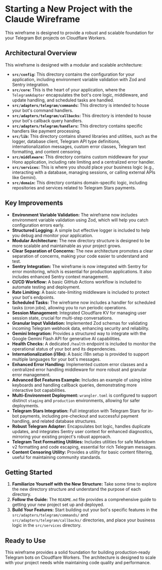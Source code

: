 # Starting a New Project with the Claude Wireframe

This wireframe is designed to provide a robust and scalable foundation for your Telegram Bot projects on Cloudflare Workers.

## Architectural Overview

This wireframe is designed with a modular and scalable architecture:

- **`src/config`:** This directory contains the configuration for your application, including environment variable validation with Zod and Sentry integration.
- **`src/core`:** This is the heart of your application, where the `TelegramAdapter` encapsulates the bot's core logic, middleware, and update handling, and scheduled tasks are handled.
- **`src/adapters/telegram/commands`:** This directory is intended to house your bot's command handlers.
- **`src/adapters/telegram/callbacks`:** This directory is intended to house your bot's callback query handlers.
- **`src/adapters/telegram/handlers`:** This directory contains specific handlers like payment processing.
- **`src/lib`:** This directory contains shared libraries and utilities, such as the logger, database client, Telegram API type definitions, internationalization messages, custom error classes, Telegram text formatting, and content censoring.
- **`src/middleware`:** This directory contains custom middleware for your Hono application, including rate limiting and a centralized error handler.
- **`src/services`:** This is where you should place your business logic (e.g., interacting with a database, managing sessions, or calling external APIs like Gemini).
- **`src/domain`:** This directory contains domain-specific logic, including repositories and services related to Telegram Stars payments.

## Key Improvements

- **Environment Variable Validation:** The wireframe now includes environment variable validation using Zod, which will help you catch configuration errors early.
- **Structured Logging:** A simple but effective logger is included to help you debug and monitor your application.
- **Modular Architecture:** The new directory structure is designed to be more scalable and maintainable as your project grows.
- **Clear Separation of Concerns:** The new architecture promotes a clear separation of concerns, making your code easier to understand and test.
- **Sentry Integration:** The wireframe is now integrated with Sentry for error monitoring, which is essential for production applications. It also includes enhanced Sentry context management.
- **CI/CD Workflow:** A basic GitHub Actions workflow is included to automate testing and deployment.
- **Rate Limiting:** A basic rate-limiting middleware is included to protect your bot's endpoints.
- **Scheduled Tasks:** The wireframe now includes a handler for scheduled tasks (cron jobs), allowing you to run periodic operations.
- **Session Management:** Integrated Cloudflare KV for managing user session state, crucial for multi-step conversations.
- **Granular Input Validation:** Implemented Zod schemas for validating incoming Telegram webhook data, enhancing security and reliability.
- **Gemini Integration:** Provides a structured way to integrate with the Google Gemini Flash API for generative AI capabilities.
- **Health Checks:** A dedicated `/health` endpoint is included to monitor the operational status of your bot and its dependencies.
- **Internationalization (i18n):** A basic i18n setup is provided to support multiple languages for your bot's messages.
- **Enhanced Error Handling:** Implemented custom error classes and a centralized error handling middleware for more robust and granular error management.
- **Advanced Bot Features Example:** Includes an example of using inline keyboards and handling callback queries, demonstrating more interactive bot capabilities.
- **Multi-Environment Deployment:** `wrangler.toml` is configured to support distinct `staging` and `production` environments, allowing for safer deployments.
- **Telegram Stars Integration:** Full integration with Telegram Stars for in-bot payments, including pre-checkout and successful payment handling, and related database structures.
- **Robust Telegram Adapter:** Encapsulates bot logic, handles duplicate updates, and integrates Sentry user context for enhanced diagnostics, mirroring your existing project's robust approach.
- **Telegram Text Formatting Utilities:** Includes utilities for safe Markdown v2 formatting and code escaping, essential for rich Telegram messages.
- **Content Censoring Utility:** Provides a utility for basic content filtering, useful for maintaining community standards.

## Getting Started

1.  **Familiarize Yourself with the New Structure:** Take some time to explore the new directory structure and understand the purpose of each directory.
2.  **Follow the Guide:** The `README.md` file provides a comprehensive guide to getting your new project set up and deployed.
3.  **Build Your Features:** Start building out your bot's specific features in the `src/adapters/telegram/commands/` and `src/adapters/telegram/callbacks/` directories, and place your business logic in the `src/services` directory.

## Ready to Use

This wireframe provides a solid foundation for building production-ready Telegram bots on Cloudflare Workers. The architecture is designed to scale with your project needs while maintaining code quality and performance.

